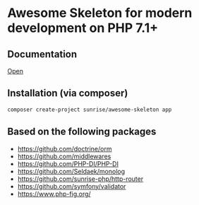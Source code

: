 # Awesome Skeleton for modern development on PHP 7.1+

## Documentation

[Open](https://github.com/sunrise-php/awesome-skeleton/wiki)

## Installation (via composer)

```bash
composer create-project sunrise/awesome-skeleton app
```

## Based on the following packages

* https://github.com/doctrine/orm
* https://github.com/middlewares
* https://github.com/PHP-DI/PHP-DI
* https://github.com/Seldaek/monolog
* https://github.com/sunrise-php/http-router
* https://github.com/symfony/validator
* https://www.php-fig.org/
